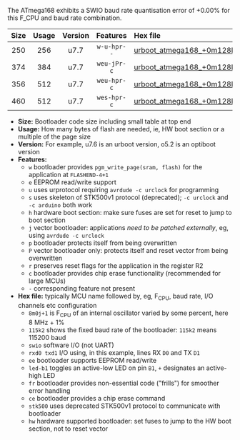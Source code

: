The ATmega168 exhibits a SWIO baud rate quantisation error of +0.00% for this F_CPU and baud rate combination.

|Size|Usage|Version|Features|Hex file|
|:-:|:-:|:-:|:-:|:--|
|250|256|u7.7|`w-u-hpr--`|[urboot_atmega168_+0m128k+2_+++0k3_swio_rxd0_txd1_led+b5_hw.hex](https://raw.githubusercontent.com/stefanrueger/urboot.hex/main/cores/minicore/atmega168/internal_oscillator/fcpu_+0m128k+2/br_+++0k3/urboot_atmega168_+0m128k+2_+++0k3_swio_rxd0_txd1_led+b5_hw.hex)|
|374|384|u7.7|`weu-jPr-c`|[urboot_atmega168_+0m128k+2_+++0k3_swio_rxd0_txd1_ee_led+b5_fr_ce.hex](https://raw.githubusercontent.com/stefanrueger/urboot.hex/main/cores/minicore/atmega168/internal_oscillator/fcpu_+0m128k+2/br_+++0k3/urboot_atmega168_+0m128k+2_+++0k3_swio_rxd0_txd1_ee_led+b5_fr_ce.hex)|
|356|512|u7.7|`weu-hpr-c`|[urboot_atmega168_+0m128k+2_+++0k3_swio_rxd0_txd1_ee_led+b5_fr_ce_hw.hex](https://raw.githubusercontent.com/stefanrueger/urboot.hex/main/cores/minicore/atmega168/internal_oscillator/fcpu_+0m128k+2/br_+++0k3/urboot_atmega168_+0m128k+2_+++0k3_swio_rxd0_txd1_ee_led+b5_fr_ce_hw.hex)|
|460|512|u7.7|`wes-hpr-c`|[urboot_atmega168_+0m128k+2_+++0k3_swio_rxd0_txd1_ee_led+b5_fr_ce_stk500_hw.hex](https://raw.githubusercontent.com/stefanrueger/urboot.hex/main/cores/minicore/atmega168/internal_oscillator/fcpu_+0m128k+2/br_+++0k3/urboot_atmega168_+0m128k+2_+++0k3_swio_rxd0_txd1_ee_led+b5_fr_ce_stk500_hw.hex)|

- **Size:** Bootloader code size including small table at top end
- **Usage:** How many bytes of flash are needed, ie, HW boot section or a multiple of the page size
- **Version:** For example, u7.6 is an urboot version, o5.2 is an optiboot version
- **Features:**
  + `w` bootloader provides `pgm_write_page(sram, flash)` for the application at `FLASHEND-4+1`
  + `e` EEPROM read/write support
  + `u` uses urprotocol requiring `avrdude -c urclock` for programming
  + `s` uses skeleton of STK500v1 protocol (deprecated); `-c urclock` and `-c arduino` both work
  + `h` hardware boot section: make sure fuses are set for reset to jump to boot section
  + `j` vector bootloader: applications *need to be patched externally*, eg, using `avrdude -c urclock`
  + `p` bootloader protects itself from being overwritten
  + `P` vector bootloader only: protects itself and reset vector from being overwritten
  + `r` preserves reset flags for the application in the register R2
  + `c` bootloader provides chip erase functionality (recommended for large MCUs)
  + `-` corresponding feature not present
- **Hex file:** typically MCU name followed by, eg, F<sub>CPU</sub>, baud rate, I/O channels etc configuration
  + `8m0j+1` is F<sub>CPU</sub> of an internal oscillator varied by some percent, here 8 MHz + 1%
  + `115k2` shows the fixed baud rate of the bootloader: `115k2` means 115200 baud
  + `swio` software I/O (not UART)
  + `rxd0 txd1` I/O using, in this example, lines RX `D0` and TX `D1`
  + `ee` bootloader supports EEPROM read/write
  + `led-b1` toggles an active-low LED on pin `B1`, `+` designates an active-high LED
  + `fr` bootloader provides non-essential code ("frills") for smoother error handling
  + `ce` bootloader provides a chip erase command
  + `stk500` uses deprecated STK500v1 protocol to communicate with bootloader
  + `hw` hardware supported bootloader: set fuses to jump to the HW boot section, not to reset vector
